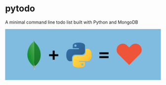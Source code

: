 # pytodo

A minimal command line todo list built with Python and MongoDB

![Mongo + Python](/img/mongo_python_love.png)

